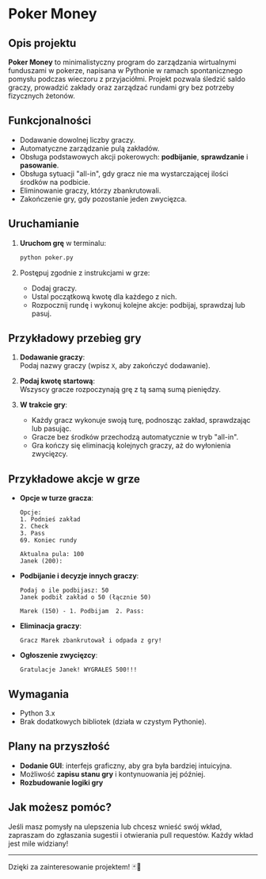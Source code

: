 # Poker Money

## Opis projektu

**Poker Money** to minimalistyczny program do zarządzania wirtualnymi funduszami w pokerze, napisana w Pythonie w ramach spontanicznego pomysłu podczas wieczoru z przyjaciółmi. Projekt pozwala śledzić saldo graczy, prowadzić zakłady oraz zarządzać rundami gry bez potrzeby fizycznych żetonów.

## Funkcjonalności

- Dodawanie dowolnej liczby graczy.
- Automatyczne zarządzanie pulą zakładów.
- Obsługa podstawowych akcji pokerowych: **podbijanie**, **sprawdzanie** i **pasowanie**.
- Obsługa sytuacji "all-in", gdy gracz nie ma wystarczającej ilości środków na podbicie.
- Eliminowanie graczy, którzy zbankrutowali.
- Zakończenie gry, gdy pozostanie jeden zwycięzca.

## Uruchamianie

1. **Uruchom grę** w terminalu:

    ```bash
    python poker.py
    ```

2. Postępuj zgodnie z instrukcjami w grze:
    - Dodaj graczy.
    - Ustal początkową kwotę dla każdego z nich.
    - Rozpocznij rundę i wykonuj kolejne akcje: podbijaj, sprawdzaj lub pasuj.

## Przykładowy przebieg gry

1. **Dodawanie graczy**:  
   Podaj nazwy graczy (wpisz `X`, aby zakończyć dodawanie).

2. **Podaj kwotę startową**:  
   Wszyscy gracze rozpoczynają grę z tą samą sumą pieniędzy.

3. **W trakcie gry**:  
   - Każdy gracz wykonuje swoją turę, podnosząc zakład, sprawdzając lub pasując.
   - Gracze bez środków przechodzą automatycznie w tryb "all-in".
   - Gra kończy się eliminacją kolejnych graczy, aż do wyłonienia zwycięzcy.

## Przykładowe akcje w grze

- **Opcje w turze gracza**:
    ```text
    Opcje:
    1. Podnieś zakład
    2. Check
    3. Pass
    69. Koniec rundy

    Aktualna pula: 100
    Janek (200): 
    ```

- **Podbijanie i decyzje innych graczy**:
    ```text
    Podaj o ile podbijasz: 50
    Janek podbił zakład o 50 (łącznie 50)

    Marek (150) - 1. Podbijam  2. Pass:
    ```

- **Eliminacja graczy**:
    ```text
    Gracz Marek zbankrutował i odpada z gry!
    ```

- **Ogłoszenie zwycięzcy**:
    ```text
    Gratulacje Janek! WYGRAŁEŚ 500!!!
    ```

## Wymagania

- Python 3.x
- Brak dodatkowych bibliotek (działa w czystym Pythonie).

## Plany na przyszłość

- **Dodanie GUI**: interfejs graficzny, aby gra była bardziej intuicyjna.
- Możliwość **zapisu stanu gry** i kontynuowania jej później.
- **Rozbudowanie logiki gry**

## Jak możesz pomóc?

Jeśli masz pomysły na ulepszenia lub chcesz wnieść swój wkład, zapraszam do zgłaszania sugestii i otwierania pull requestów. Każdy wkład jest mile widziany!

---

Dzięki za zainteresowanie projektem! 🃏💸

